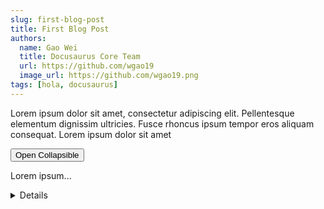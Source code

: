 ```yaml
---
slug: first-blog-post
title: First Blog Post
authors:
  name: Gao Wei
  title: Docusaurus Core Team
  url: https://github.com/wgao19
  image_url: https://github.com/wgao19.png
tags: [hola, docusaurus]
---
```


Lorem ipsum dolor sit amet, consectetur adipiscing elit. Pellentesque elementum dignissim ultricies. Fusce rhoncus ipsum tempor eros aliquam consequat. Lorem ipsum dolor sit amet

<button type="button" class="collapsible">Open Collapsible</button>
<div class="content">
  <p>Lorem ipsum...</p>
</div>


<details>
  <summary>Details</summary>
  Something small enough to escape casual notice.
</details>

